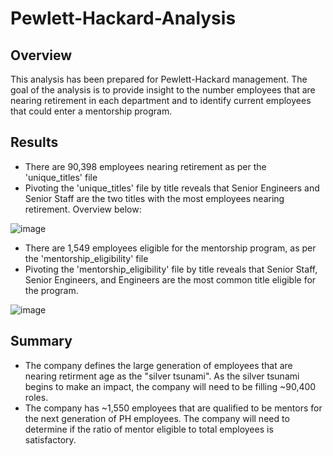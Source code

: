 # Pewlett-Hackard-Analysis
## Overview
This analysis has been prepared for Pewlett-Hackard management. The goal of the analysis is to provide insight to the number employees that are nearing retirement in each department and to identify current employees that could enter a mentorship program. 

## Results
* There are 90,398 employees nearing retirement as per the 'unique_titles' file
* Pivoting the 'unique_titles' file by title reveals that Senior Engineers and Senior Staff are the two titles with the most employees nearing retirement. Overview below:

![image](https://user-images.githubusercontent.com/85259984/134787892-0cad78a5-41b8-469e-ab21-8eefd4f95001.png)

* There are 1,549 employees eligible for the mentorship program, as per the 'mentorship_eligibility' file
* Pivoting the 'mentorship_eligibility' file by title reveals that Senior Staff, Senior Engineers, and Engineers are the most common title eligible for the program.

![image](https://user-images.githubusercontent.com/85259984/134787928-ce8f5150-16bf-4215-9b9e-b60d15e18c3f.png)

## Summary

* The company defines the large generation of employees that are nearing retirment age as the "silver tsunami". As the silver tsunami begins to make an impact, the company will need to be filling ~90,400 roles. 
* The company has ~1,550 employees that are qualified to be mentors for the next generation of PH employees. The company will need to determine if the ratio of mentor eligible to total employees is satisfactory. 
